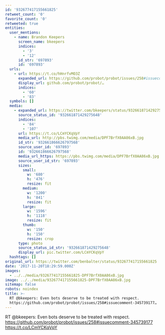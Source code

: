 ```yaml
---
id: '932677417155661825'
retweet_count: '0'
favorite_count: '0'
retweeted: true
entities:
  user_mentions:
    - name: Brandon Keepers
      screen_name: bkeepers
      indices:
        - '3'
        - '12'
      id_str: '697893'
      id: '697893'
  urls:
    - url: https://t.co/hHnrfvMO3Z
      expanded_url: https://github.com/probot/probot/issues/258#issuecomment-345739177
      display_url: github.com/probot/probot/…
      indices:
        - '60'
        - '83'
  symbols: []
  media:
    - expanded_url: https://twitter.com/bkeepers/status/932661871429275648/photo/1
      source_status_id: '932661871429275648'
      indices:
        - '84'
        - '107'
      url: https://t.co/LCmYCKqVpY
      media_url: http://pbs.twimg.com/media/DPF7BrfX0AA86xB.jpg
      id_str: '932661866626797568'
      source_user_id: '697893'
      id: '932661866626797568'
      media_url_https: https://pbs.twimg.com/media/DPF7BrfX0AA86xB.jpg
      source_user_id_str: '697893'
      sizes:
        small:
          w: '680'
          h: '476'
          resize: fit
        medium:
          w: '1200'
          h: '841'
          resize: fit
        large:
          w: '1596'
          h: '1118'
          resize: fit
        thumb:
          w: '150'
          h: '150'
          resize: crop
      type: photo
      source_status_id_str: '932661871429275648'
      display_url: pic.twitter.com/LCmYCKqVpY
  hashtags: []
original_url: https://twitter.com/benbalter/status/932677417155661825
date: '2017-11-20T18:29:59.000Z'
images:
  - ../../media/932677417155661825-DPF7BrfX0AA86xB.jpg
image: ../../media/932677417155661825-DPF7BrfX0AA86xB.jpg
sitemap: false
robots: noindex
title: >-
  RT @bkeepers: Even bots deserve to be treated with respect.
  https://github.com/probot/probot/issues/258#issuecomment-345739177…
---
```


RT @bkeepers: Even bots deserve to be treated with respect. https://github.com/probot/probot/issues/258#issuecomment-345739177 https://t.co/LCmYCKqVpY